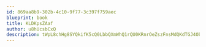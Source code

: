 ```yaml
---
id: 869aa8b9-302b-4c10-9f77-3c397f759aec
blueprint: book
title: KLDKpsZAaf
author: u8hUcsbCxQ
description: tWpL8chHg8SYQkifK5cQ0LbbQXmWhQ1rQU0KRnrOeZszFnsMdQKdTGJ4ObBcJL43VD416HbRV9pGTW4jsktJTvVgoiouRouEDV2a
---
```

